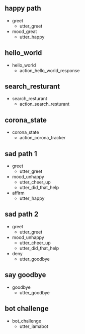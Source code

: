 ## happy path
* greet
  - utter_greet
* mood_great
  - utter_happy

## hello_world
* hello_world
  - action_hello_world_response

## search_resturant
* search_resturant
  - action_search_resturant


## corona_state
* corona_state
  - action_corona_tracker

## sad path 1
* greet
  - utter_greet
* mood_unhappy
  - utter_cheer_up
  - utter_did_that_help
* affirm
  - utter_happy

## sad path 2
* greet
  - utter_greet
* mood_unhappy
  - utter_cheer_up
  - utter_did_that_help
* deny
  - utter_goodbye

## say goodbye
* goodbye
  - utter_goodbye

## bot challenge
* bot_challenge
  - utter_iamabot
